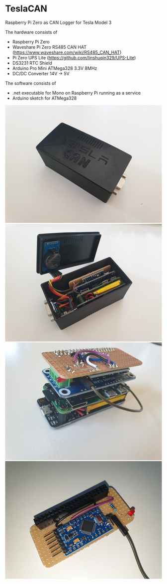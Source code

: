 # TeslaCAN
Raspberry Pi Zero as CAN Logger for Tesla Model 3

The hardware consists of

- Raspberry Pi Zero
- Waveshare Pi Zero RS485 CAN HAT (https://www.waveshare.com/wiki/RS485_CAN_HAT)
- Pi Zero UPS Lite (https://github.com/linshuqin329/UPS-Lite)
- DS3231 RTC Shield
- Arduino Pro Mini ATMega328 3.3V 8MHz
- DC/DC Converter 14V -> 5V

The software consists of

- .net executable for Mono on Raspberry Pi running as a service
- Arduino sketch for ATMega328

![Image](Images/a.jpg)
![Image](Images/b.jpg)
![Image](Images/c.jpg)
![Image](Images/d.jpg)